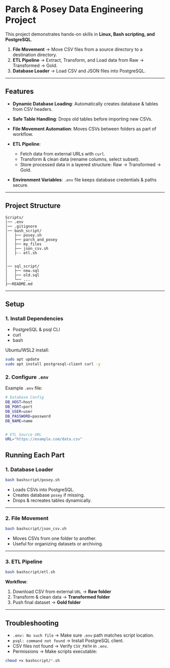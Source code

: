 #  Parch & Posey Data Engineering Project

This project demonstrates hands-on skills in **Linux, Bash scripting, and PostgreSQL**.

1. **File Movement** → Move CSV files from a source directory to a destination directory.
2. **ETL Pipeline** → Extract, Transform, and Load data from Raw → Transformed → Gold.
3. **Database Loader** → Load CSV and JSON files into PostgreSQL.

---

## Features

* **Dynamic Database Loading**: Automatically creates database & tables from CSV headers.
* **Safe Table Handling**: Drops old tables before importing new CSVs.
* **File Movement Automation**: Moves CSVs between folders as part of workflow.
* **ETL Pipeline**:

  * Fetch data from external URLs with `curl`.
  * Transform & clean data (rename columns, select subset).
  * Store processed data in a layered structure: Raw → Transformed → Gold.
* **Environment Variables**: `.env` file keeps database credentials & paths secure.

---

## Project Structure

```
Scripts/
│── .env
│── .gitignore                                   
│── bash_script/
│   ├── posey.sh
│   ├── parch_and_posey
│   ├── my_files           
│   ├── json_csv.sh           
│   ├-- etl.sh
│
│         
│── sql_script/    
│   ├── new.sql
│   ├── old.sql
│   └── ...  
├──README.md             
```

---

##  Setup

### 1. Install Dependencies

* PostgreSQL & psql CLI
* curl
* bash

Ubuntu/WSL2 install:

```bash
sudo apt update
sudo apt install postgresql-client curl -y
```

### 2. Configure `.env`

Example `.env` file:

```bash
# Database Config
DB_HOST=host
DB_PORT=port
DB_USER=user
DB_PASSWORD=password
DB_NAME=name


# ETL Source URL
URL="https://example.com/data.csv"
```

##  Running Each Part

### 1. Database Loader

```bash
bash bashscript/posey.sh
```

* Loads CSVs into PostgreSQL.
* Creates database `posey` if missing.
* Drops & recreates tables dynamically.

---

### 2. File Movement

```bash
bash bashscript/json_csv.sh
```

* Moves CSVs from one folder to another.
* Useful for organizing datasets or archiving.

---

### 3. ETL Pipeline

```bash
bash bashscript/etl.sh
```

**Workflow**:

1. Download CSV from external `URL` → **Raw folder**
2. Transform & clean data → **Transformed folder**
3. Push final dataset → **Gold folder**

---

## Troubleshooting

* `.env: No such file` → Make sure `.env` path matches script location.
* `psql: command not found` → Install PostgreSQL client.
* CSV files not found → Verify `CSV_PATH` in `.env`.
* Permissions → Make scripts executable:

```bash
chmod +x bashscript/*.sh
```

